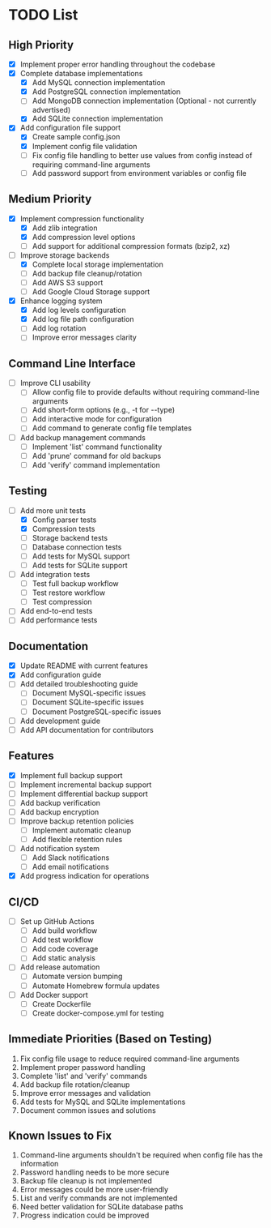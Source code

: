 # TODO List

## High Priority
- [x] Implement proper error handling throughout the codebase
- [x] Complete database implementations
  - [x] Add MySQL connection implementation
  - [x] Add PostgreSQL connection implementation
  - [ ] Add MongoDB connection implementation (Optional - not currently advertised)
  - [x] Add SQLite connection implementation
- [x] Add configuration file support
  - [x] Create sample config.json
  - [x] Implement config file validation
  - [ ] Fix config file handling to better use values from config instead of requiring command-line arguments
  - [ ] Add password support from environment variables or config file

## Medium Priority
- [x] Implement compression functionality
  - [x] Add zlib integration
  - [x] Add compression level options
  - [ ] Add support for additional compression formats (bzip2, xz)
- [ ] Improve storage backends
  - [x] Complete local storage implementation
  - [ ] Add backup file cleanup/rotation
  - [ ] Add AWS S3 support
  - [ ] Add Google Cloud Storage support
- [x] Enhance logging system
  - [x] Add log levels configuration
  - [x] Add log file path configuration
  - [ ] Add log rotation
  - [ ] Improve error messages clarity

## Command Line Interface
- [ ] Improve CLI usability
  - [ ] Allow config file to provide defaults without requiring command-line arguments
  - [ ] Add short-form options (e.g., -t for --type)
  - [ ] Add interactive mode for configuration
  - [ ] Add command to generate config file templates
- [ ] Add backup management commands
  - [ ] Implement 'list' command functionality
  - [ ] Add 'prune' command for old backups
  - [ ] Add 'verify' command implementation

## Testing
- [ ] Add more unit tests
  - [x] Config parser tests
  - [x] Compression tests
  - [ ] Storage backend tests
  - [ ] Database connection tests
  - [ ] Add tests for MySQL support
  - [ ] Add tests for SQLite support
- [ ] Add integration tests
  - [ ] Test full backup workflow
  - [ ] Test restore workflow
  - [ ] Test compression
- [ ] Add end-to-end tests
- [ ] Add performance tests

## Documentation
- [x] Update README with current features
- [x] Add configuration guide
- [ ] Add detailed troubleshooting guide
  - [ ] Document MySQL-specific issues
  - [ ] Document SQLite-specific issues
  - [ ] Document PostgreSQL-specific issues
- [ ] Add development guide
- [ ] Add API documentation for contributors

## Features
- [x] Implement full backup support
- [ ] Implement incremental backup support
- [ ] Implement differential backup support
- [ ] Add backup verification
- [ ] Add backup encryption
- [ ] Improve backup retention policies
  - [ ] Implement automatic cleanup
  - [ ] Add flexible retention rules
- [ ] Add notification system
  - [ ] Add Slack notifications
  - [ ] Add email notifications
- [x] Add progress indication for operations

## CI/CD
- [ ] Set up GitHub Actions
  - [ ] Add build workflow
  - [ ] Add test workflow
  - [ ] Add code coverage
  - [ ] Add static analysis
- [ ] Add release automation
  - [ ] Automate version bumping
  - [ ] Automate Homebrew formula updates
- [ ] Add Docker support
  - [ ] Create Dockerfile
  - [ ] Create docker-compose.yml for testing

## Immediate Priorities (Based on Testing)
1. Fix config file usage to reduce required command-line arguments
2. Implement proper password handling
3. Complete 'list' and 'verify' commands
4. Add backup file rotation/cleanup
5. Improve error messages and validation
6. Add tests for MySQL and SQLite implementations
7. Document common issues and solutions

## Known Issues to Fix
1. Command-line arguments shouldn't be required when config file has the information
2. Password handling needs to be more secure
3. Backup file cleanup is not implemented
4. Error messages could be more user-friendly
5. List and verify commands are not implemented
6. Need better validation for SQLite database paths
7. Progress indication could be improved